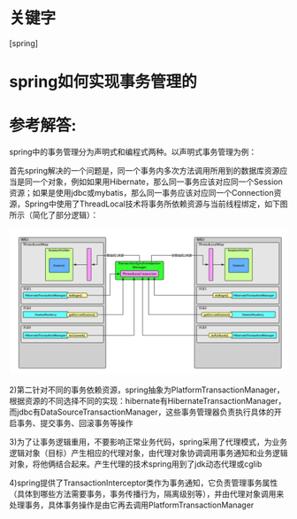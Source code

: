 # 关键字

 \[spring\]

# spring如何实现事务管理的


# 参考解答:

spring中的事务管理分为声明式和编程式两种。以声明式事务管理为例：

首先spring解决的一个问题是，同一个事务内多次方法调用所用到的数据库资源应当是同一个对象，例如如果用Hibernate，那么同一事务应该对应同一个Session资源；如果是使用jdbc或mybatis，那么同一事务应该对应同一个Connection资源，Spring中使用了ThreadLocal技术将事务所依赖资源与当前线程绑定，如下图所示（简化了部分逻辑）：

![](/assets/5.png)


2)第二针对不同的事务依赖资源，spring抽象为PlatformTransactionManager，根据资源的不同选择不同的实现：hibernate有HibernateTransactionManager，而jdbc有DataSourceTransactionManager，这些事务管理器负责执行具体的开启事务、提交事务、回滚事务等操作

3)为了让事务逻辑重用，不要影响正常业务代码，spring采用了代理模式，为业务逻辑对象（目标）产生相应的代理对象，由代理对象协调调用事务通知和业务逻辑对象，将他俩结合起来。产生代理的技术spring用到了jdk动态代理或cglib

4)spring提供了TransactionInterceptor类作为事务通知，它负责管理事务属性（具体到哪些方法需要事务，事务传播行为，隔离级别等），并由代理对象调用来处理事务，具体事务操作是由它再去调用PlatformTransactionManager

